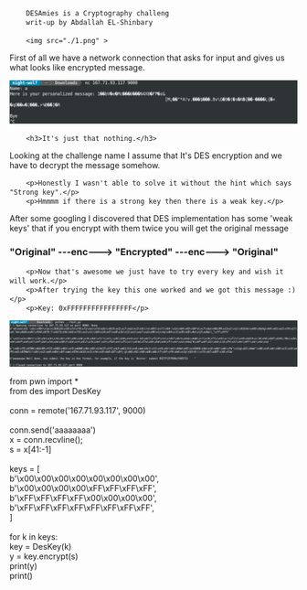 
		DESAmies is a Cryptography challeng
		writ-up by Abdallah EL-Shinbary 
		
		<img src="./1.png" >
<p>First of all we have a network connection that asks	for input and gives us what looks like encrypted message. </p>

<img src="./first.png" >

		<h3>It's just that nothing.</h3>
<p>Looking at the challenge name I assume that It's DES encryption and we have to decrypt the message somehow.</p>

		<p>Honestly I wasn't able to solve it without the hint which says "Strong key".</p>
		<p>Hmmmm if there is a strong key then there is a weak key.</p>

<p>After some googling I discovered that DES implementation has some 'weak keys' that if you encrypt with them twice you will get the original message<p>
		<h3>"Original" ---enc---> "Encrypted" ---enc---> "Original"</h3>

		<p>Now that's awesome we just have to try every key and wish it will work.</p>
		<p>After trying the key this one worked and we got this message :)</p>
		<p>Key: 0xFFFFFFFFFFFFFFFF</p>

<img src="./second.png" >








<p>from pwn import *<br>
from des import DesKey<br>
<br>
conn = remote('167.71.93.117', 9000)<br>
<br>
conn.send('aaaaaaaa')<br>
x = conn.recvline();<br>
s = x[41:-1]<br>
<br>
keys = [<br>
	b'\x00\x00\x00\x00\x00\x00\x00\x00',<br>
	b'\x00\x00\x00\x00\xFF\xFF\xFF\xFF',<br>
	b'\xFF\xFF\xFF\xFF\x00\x00\x00\x00',<br>
	b'\xFF\xFF\xFF\xFF\xFF\xFF\xFF\xFF',<br>
]<br>
<br>
for k in keys:<br>
	key = DesKey(k)<br>
	y = key.encrypt(s)<br>
	print(y)<br>
	print()</p>

